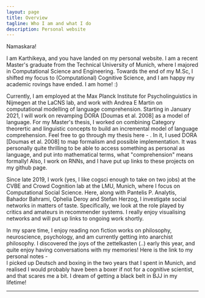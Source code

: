 ```yaml
---
layout: page
title: Overview
tagline: Who I am and what I do
description: Personal website
---
```

Namaskara! 

I am Karthikeya, and you have landed on my personal website. I am a 
recent Master's graduate from the Technical University of Munich, where
I majored in Computational Science and Engineering. Towards the end of 
my M.Sc, I shifted my focus to (Computational) Cognitive Science, and 
I am happy my academic rovings have ended. I am home! :)

Currently, I am employed at the Max Planck Institute for 
Psycholinguistics in Nijmegen at the LaCNS lab, and work with Andrea 
E Martin on computational modelling of language comprehension. 
Starting in January 2021, I will work on revamping DORA [Doumas et al. 2008]
as a model of language. For my Master's thesis, I worked on combining Category
theorertic and linguistic concepts to build an incremental model of language
comprehension. Feel free to go through my thesis here - . In it, I used
DORA [Doumas et al. 2008] to map formalism and possible implementation.
It was personally quite thrilling to be able to access something as 
personal as language, and put into mathematical terms, what "comprehension"
means formally! Also, I work on RNNs, and I have put up links to
these projects on my github page. 

Since late 2019, I work (yes, I like cogsci enough to take on two jobs) 
at the CVBE and Crowd Cognition lab at the LMU, Munich, where I focus 
on Computational Social Science. Here, along with Pantelis P. Analytis, 
Bahador Bahrami, Ophelia Deroy and Stefan Herzog, I investigate 
social networks in matters of taste. Specifically, we look at the 
role played by critics and amateurs in recommender systems. I really 
enjoy visualising networks and will put up links to ongoing work shortly.

In my spare time, I enjoy reading non fiction works on philosophy, 
neuroscience, psychology, and am currently getting into anarchist philosophy.
I discovered the joys of the zettelkasten (..) early this year, and quite
enjoy having conversations with my memories! Here is the link to my personal notes -  
I picked up Deutsch and boxing in the two years that I spent in Munich, 
and realised I would probably have been a boxer if not for a cognitive scientist, 
and that scares me a bit. I dream of getting a black belt in BJJ in my lifetime!  

   
---

